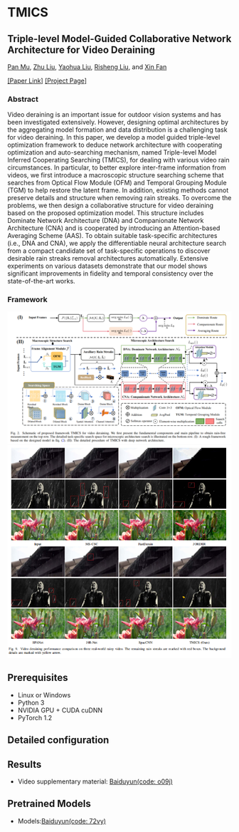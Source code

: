 # TMICS
## Triple-level Model-Guided Collaborative Network Architecture for Video Deraining 

[Pan Mu](), [Zhu Liu](), [Yaohua Liu](https://dutmedia.org), [Risheng Liu](https://dutmedia.org), and [Xin Fan](https://dutmedia.org)

[[Paper Link]](tip) [[Project Page]]()

### Abstract

Video deraining is an important issue for outdoor vision systems and has been investigated extensively. However, designing optimal architectures by the aggregating model formation and data distribution is a challenging task for video deraining. In this paper, we develop a model guided triple-level optimization
framework to deduce network architecture with cooperating
optimization and auto-searching mechanism, named Triple-level
Model Inferred Cooperating Searching (TMICS), for dealing with
various video rain circumstances. In particular, to better explore
inter-frame information from videos, we first introduce a macroscopic structure searching scheme that searches from Optical
Flow Module (OFM) and Temporal Grouping Module (TGM) to
help restore the latent frame. In addition, existing methods cannot
preserve details and structure when removing rain streaks.
To overcome the problems, we then design a collaborative
structure for video deraining based on the proposed optimization
model. This structure includes Dominate Network Architecture
(DNA) and Companionate Network Architecture (CNA) and is
cooperated by introducing an Attention-based Averaging Scheme
(AAS). To obtain suitable task-specific architectures (i.e., DNA
and CNA), we apply the differentiable neural architecture search
from a compact candidate set of task-specific operations to discover desirable rain streaks removal architectures automatically.
Extensive experiments on various datasets demonstrate that our
model shows significant improvements in fidelity and temporal
consistency over the state-of-the-art works.

### Framework
<img src="pngs/framework.png" >

<img src="pngs/derain.png" >

## Prerequisites
- Linux or Windows
- Python 3
- NVIDIA GPU + CUDA cuDNN
- PyTorch 1.2

## Detailed configuration


## Results
- Video supplementary material: [Baiduyun(code: o09j)](https://pan.baidu.com/s/1SkGwIID1IYo3h2BHU7hElQ)

## Pretrained Models
 - Models:[Baiduyun(code: 72vy)](https://pan.baidu.com/s/1YRo52SuAi-Lt4uOCYozhbw)

